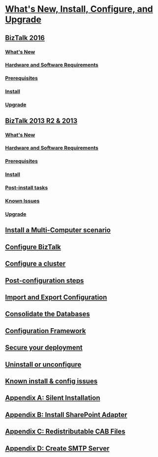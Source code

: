 # [What's New, Install, Configure, and Upgrade](biztalk-server-what-s-new-installation-configuration-and-upgrade.md)
## [BizTalk 2016](biztalk-server-2016-what-s-new-and-installation.md)
### [What's New](what-s-new-in-biztalk-server-2016.md)
### [Hardware and Software Requirements](hardware-and-software-requirements-for-biztalk-server-2016.md)
### [Prerequisites](set-up-and-install-prerequisites-for-biztalk-server-2016.md)
### [Install](install-biztalk-server-2016.md)
### [Upgrade](upgrade-to-biztalk-server-2016.md)
## [BizTalk 2013 R2 & 2013](biztalk-server-2013-and-2013-r2-what-s-new-install-and-upgrade.md)
### [What's New](what-s-new-in-biztalk-server-2013-and-2013-r2.md)
### [Hardware and Software Requirements](hardware-and-software-requirements-for-biztalk-server-2013-and-2013-r2.md)
### [Prerequisites](prepare-your-computer-for-installation.md)
### [Install](install-biztalk-server-2013-and-2013-r2.md)
### [Post-install tasks](post-installation-steps-for-biztalk-server-2013-and-2013-r2.md)
### [Known Issues](known-issues-in-installation-configuration-and-deployment.md)
### [Upgrade](upgrade-to-biztalk-server-2013-and-2013-r2.md)
## [Install a Multi-Computer scenario](install-biztalk-server-in-a-multi-computer-environment.md)
## [Configure BizTalk](configure-biztalk-server.md)
## [Configure a cluster](configure-biztalk-server-in-a-cluster.md)
## [Post-configuration steps](post-configuration-steps-to-optimize-your-environment.md)
## [Import and Export Configuration](import-and-export-biztalk-server-configuration.md)
## [Consolidate the Databases](consolidate-the-biztalk-server-databases2.md)
## [Configuration Framework](working-with-the-configuration-framework.md)
## [Secure your deployment](securing-your-biztalk-server-deployment.md)
## [Uninstall or unconfigure](uninstall-and-unconfigure-biztalk-server-to-remove-it.md)
## [Known install & config issues](troubleshoot-known-issues-biztalk-install-setup.md)
## [Appendix A: Silent Installation](appendix-a-silent-installation.md)
## [Appendix B: Install SharePoint Adapter](appendix-b-install-the-microsoft-sharepoint-adapter.md)
## [Appendix C: Redistributable CAB Files](appendix-c-redistributable-cab-files.md)
## [Appendix D: Create SMTP Server](appendix-d-create-the-smtp-server.md)
